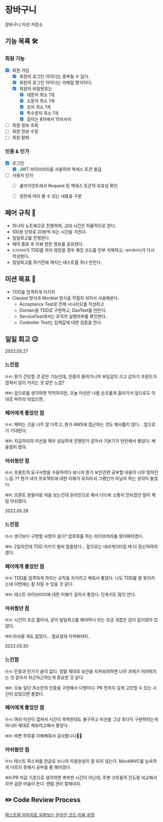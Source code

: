 # 장바구니
장바구니 미션 저장소



## 기능 목록 🛠

### 회원 기능

- [x] 회원 가입
  - [x] 회원의 로그인 아이디는 중복될 수 없다.
  - [x] 회원의 로그인 아이디는 이메일 형식이다.
  - [x] 회원의 비밀번호는 
    - [x] 대문자 최소 1개 
    - [x] 소문자 최소 1개 
    - [x] 숫자 최소 1개 
    - [x] 특수문자 최소 1개
    - [x] 길이는 8자에서 15자사이
- [ ] 회원 정보 조회
- [ ] 회원 정보 수정
- [ ] 회원 탈퇴

### 인증 & 인가
- [x] 로그인
  - [x] JWT 라이브러리를 사용하여 액세스 토큰 발급
- [ ] 사용자 인가
  - [ ] 클라이언트에서 Request 된 액세스 토큰의 유효성 확인
  - [ ] 권한에 따라 볼 수 있는 내용을 구분




## 페어 규칙 🧨

- 하나의 노트북으로 진행하며, 교대 시간은 자율적으로 한다.
- 100분 단위로 20분씩 쉬는 시간을 가진다.
- 일일회고를 진행한다.
- 페어 종료 후 리뷰 받은 정보를 공유한다.
- `드라이버`가 TDD를 하지 않았을 경우 해당 코드를 전부 삭제하고, `네비게이터`가 다시 작성한다.
- 일일회고를 하기전에 깨지는 테스트를 하나 만든다.



## 미션 목표 🎯

- TDD를 엄격하게 지키자
- Classist 방식과 Mockist 방식을 적절히 섞어서 사용해본다.
  - Acceptance Test로 전체 시나리오를 작성하고
  - Domain을 TDD로 구현하고, DaoTest를 만든다. 
  - ServiceTest에서는 로직의 실행여부를 확인한다.
  - Controller Test는 입력값에 대한 검증을 한다.



## 일일 회고 😉

2022.05.27

### 느낀점

`아서`: 뭔가 간단할 것 같은 기능인데, 인증이 들어가니까 부담감이 크고 갑자기 프론트가 겹쳐서 일이 커지는 것 같은 느낌?

`페퍼`: 앞으로를 생각하면 막막하지만, 오늘 미션은 나름 순조롭게 흘러가서 앞으로도 이대로 마무리 되었으면..

### 페어에게 좋았던 점

`아서`: 페퍼는 깃을 너무 잘 다루고, 뭔가 AWS에 접근하는 것도 예사롭지 않다... 앞으로가 기대된다.

`페퍼`: 지금까지의 미션을 매우 성실하게 진행한거 같아서 기본기가 탄탄해서 좋았다. 배울점이 많아.

### 아쉬웠던 점

`아서`: 프론트의 요구사항을 수용하려다 보니까 뭔가 보안관련 공부할 내용이 너무 많아진 느낌..?? 뭔가 내가 프로젝트에 대한 이해가 모자라서 그랬던거 아닐까 하는 생각이 들었다.

`페퍼`: 프론트 분들이랑 처음 보는건데 온라인으로 해서 더더욱 소통이 안되었던 점이 제일 아쉬웠다.



2022.05.28

### 느낀점

`아서`: 생각보다 구현할 사항이 쉽다? 암호화를 하는 라이브러리를 찾아봐야겠다.

`페퍼`: 2일차인데 TDD 지키기 벌써 힘들었다... 앞으로는 네비게이터일 때 더 정신차려야겠다.

### 페어에게 좋았던 점

`아서`: TDD를 엄격하게 하자는 규칙을 지키려고 해줘서 좋았다. 나도 TDD를 잘 못지키는데 이번에는 잘 지킬 수 있을 것 같다.

`페퍼`: 테스트 라이브러리에 대한 이해가 깊어서 좋았다. 단축키도 많이 안다.

### 아쉬웠던 점

`아서`: 시간이 조금 짧아서, 굳이 일일회고를 해야하나 라는 조금 귀찮은 감이 없지않아 있었다.

`페퍼`:아쉬울 새도 없었다... 월요일에 지켜봐야지..



2022.05.30

### 느낀점

`아서`: 인증과 인가가 끝이 없다. 정말 제대로 보안을 지켜보려하면 너무 과제가 어려워지는 것 같아서 차근차근하는게 중요한 것 같다. 

`페퍼`: 오늘 일단 최소한의 인증을 구현해서 다행이다. PR 전까지 깊게 고민할 수 있는 시간이 있었으면 좋겠다.

### 페어에게 좋았던 점

`아서`: 여러 미션이 겹쳐서 시간이 촉박한데도 불구하고 미션을 그냥 후다닥 구현하려는게 아니라 제대로 해보려고해서 좋았다.

`페퍼`: 바쁜 하루를 이해해줘서 감사합니다🙏🏻

### 아쉬웠던 점

`아서`: 테스트 픽스쳐를 한글로 쓰니까 자동완성이 잘 되지 않는다. MockMVC를 능숙하게 다루지 못해서 공부를 좀 해야겠다.

`페퍼`:PR 마감 기준으로 생각하면 촉박한 시간이 아닌데, 주변 크루들의 진도랑 비교해서 자꾸 급한 마음이 든다. 멘탈 관리 잘해야지.



## ✏️ Code Review Process
[텍스트와 이미지로 살펴보는 온라인 코드 리뷰 과정](https://github.com/next-step/nextstep-docs/tree/master/codereview)

